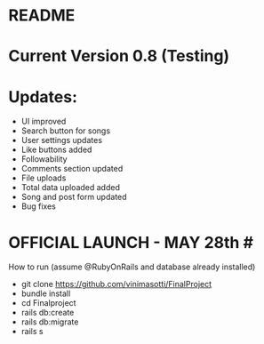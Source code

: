 # README

# Current Version 0.8 (Testing)  <br> 

# Updates: <br> 
- UI improved <br>
- Search button for songs <br>
- User settings updates <br>
- Like buttons added <br>
- Followability <br>
- Comments section updated <br>
- File uploads  <br>
- Total data uploaded added <br>
- Song and post form updated <br>
- Bug fixes <br>



# OFFICIAL LAUNCH - MAY 28th # <br>

How to run (assume @RubyOnRails and database already installed) <br>
- git clone https://github.com/vinimasotti/FinalProject <br>
- bundle install <br>
- cd Finalproject
- rails db:create
- rails db:migrate <br>
- rails s <br>
